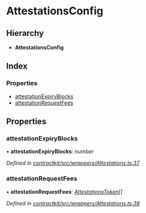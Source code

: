 # AttestationsConfig

## Hierarchy

* **AttestationsConfig**

## Index

### Properties

* [attestationExpiryBlocks](../interfaces/_wrappers_attestations_.attestationsconfig.md#attestationexpiryblocks)
* [attestationRequestFees](../interfaces/_wrappers_attestations_.attestationsconfig.md#attestationrequestfees)

## Properties

### attestationExpiryBlocks

• **attestationExpiryBlocks**: _number_

_Defined in_ [_contractkit/src/wrappers/Attestations.ts:37_](https://github.com/celo-org/celo-monorepo/blob/master/packages/contractkit/src/wrappers/Attestations.ts#L37)

### attestationRequestFees

• **attestationRequestFees**: [_AttestationsToken_](../interfaces/_wrappers_attestations_.attestationstoken.md)_\[\]_

_Defined in_ [_contractkit/src/wrappers/Attestations.ts:38_](https://github.com/celo-org/celo-monorepo/blob/master/packages/contractkit/src/wrappers/Attestations.ts#L38)

